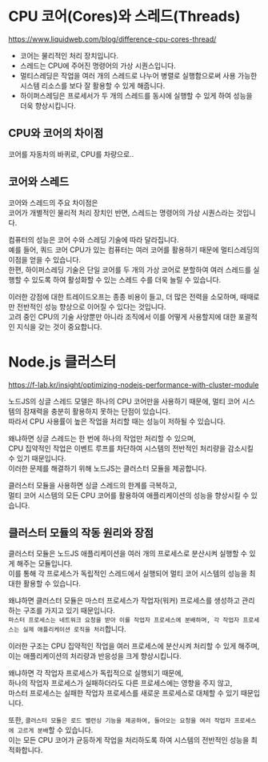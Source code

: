 # CPU 코어(Cores)와 스레드(Threads)

https://www.liquidweb.com/blog/difference-cpu-cores-thread/

- 코어는 물리적인 처리 장치입니다.
- 스레드는 CPU에 주어진 명령어의 가상 시퀀스입니다.
- 멀티스레딩은 작업을 여러 개의 스레드로 나누어 병렬로 실행함으로써 사용 가능한 시스템 리소스를 보다 잘 활용할 수 있게 해줍니다.
- 하이퍼스레딩은 프로세서가 두 개의 스레드를 동시에 실행할 수 있게 하여 성능을 더욱 향상시킵니다.

## CPU와 코어의 차이점

코어를 자동차의 바퀴로, CPU를 차량으로..

## 코어와 스레드

코어와 스레드의 주요 차이점은  
코어가 개별적인 물리적 처리 장치인 반면, 스레드는 명령어의 가상 시퀀스라는 것입니다.

컴퓨터의 성능은 코어 수와 스레딩 기술에 따라 달라집니다.  
예를 들어, 쿼드 코어 CPU가 있는 컴퓨터는 여러 코어를 활용하기 때문에 멀티스레딩의 이점을 얻을 수 있습니다.  
한편, 하이퍼스레딩 기술은 단일 코어를 두 개의 가상 코어로 분할하여 여러 스레드를 실행할 수 있도록 하여 활성화할 수 있는 스레드 수를 더욱 늘릴 수 있습니다.

이러한 강점에 대한 트레이드오프는 종종 비용이 들고, 더 많은 전력을 소모하며, 때때로만 전반적인 성능 향상으로 이어질 수 있다는 것입니다.  
고려 중인 CPU의 기술 사양뿐만 아니라 조직에서 이를 어떻게 사용할지에 대한 포괄적인 지식을 갖는 것이 중요합니다.

# Node.js 클러스터

https://f-lab.kr/insight/optimizing-nodejs-performance-with-cluster-module

노드JS의 싱글 스레드 모델은 하나의 CPU 코어만을 사용하기 때문에, 멀티 코어 시스템의 잠재력을 충분히 활용하지 못하는 단점이 있습니다.  
따라서 CPU 사용률이 높은 작업을 처리할 때는 성능이 저하될 수 있습니다.

왜냐하면 싱글 스레드는 한 번에 하나의 작업만 처리할 수 있으며,  
CPU 집약적인 작업은 이벤트 루프를 차단하여 시스템의 전반적인 처리량을 감소시킬 수 있기 때문입니다.  
이러한 문제를 해결하기 위해 노드JS는 클러스터 모듈을 제공합니다.

클러스터 모듈을 사용하면 싱글 스레드의 한계를 극복하고,  
멀티 코어 시스템의 모든 CPU 코어를 활용하여 애플리케이션의 성능을 향상시킬 수 있습니다.

## 클러스터 모듈의 작동 원리와 장점

클러스터 모듈은 노드JS 애플리케이션을 여러 개의 프로세스로 분산시켜 실행할 수 있게 해주는 모듈입니다.  
이를 통해 각 프로세스가 독립적인 스레드에서 실행되어 멀티 코어 시스템의 성능을 최대한 활용할 수 있습니다.

왜냐하면 클러스터 모듈은 마스터 프로세스가 작업자(워커) 프로세스를 생성하고 관리하는 구조를 가지고 있기 때문입니다.  
`마스터 프로세스는 네트워크 요청을 받아 이를 작업자 프로세스에 분배하며, 각 작업자 프로세스는 실제 애플리케이션 로직을 처리`합니다.

이러한 구조는 CPU 집약적인 작업을 여러 프로세스에 분산시켜 처리할 수 있게 해주며,  
이는 애플리케이션의 처리량과 반응성을 크게 향상시킵니다.

왜냐하면 각 작업자 프로세스가 독립적으로 실행되기 때문에,  
하나의 작업자 프로세스가 실패하더라도 다른 프로세스에는 영향을 주지 않고,  
마스터 프로세스는 실패한 작업자 프로세스를 새로운 프로세스로 대체할 수 있기 때문입니다.

또한, `클러스터 모듈은 로드 밸런싱 기능을 제공하여, 들어오는 요청을 여러 작업자 프로세스에 고르게 분배`할 수 있습니다.  
이는 모든 CPU 코어가 균등하게 작업을 처리하도록 하여 시스템의 전반적인 성능을 최적화합니다.
